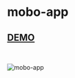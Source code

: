 # mobo-app

## [DEMO](https://mobo-app.netlify.app)

<br/> 

![mobo-app](https://user-images.githubusercontent.com/88406720/139234044-6022a702-70b0-408f-a88c-844f63d27074.PNG)

